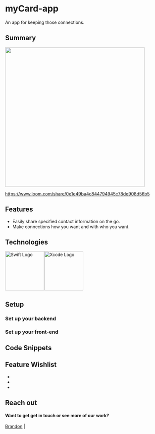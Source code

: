 # myCard-app

An app for keeping those connections.

## Summary

 <img src='https://media.giphy.com/media/FdXbv2hNCHrJJ5nKMK/giphy.gif' height='450'>
 
https://www.loom.com/share/0e1e49ba4c844794945c78de908d56b5


## Features

- Easily share specified contact information on the go. 
- Make connections how you want and with who you want. 

## Technologies

<img src="https://ih0.redbubble.net/image.415946483.7473/flat,1000x1000,075,f.u1.jpg" alt="Swift Logo" height="126"><img src="https://upload.wikimedia.org/wikipedia/en/0/0c/Xcode_icon.png" alt="Xcode Logo" height="126">&nbsp;&nbsp;&nbsp;&nbsp;&nbsp;


## Setup

### Set up your backend

### Set up your front-end


## Code Snippets

## Feature Wishlist

-
-
-

## Reach out

#### Want to get get in touch or see more of our work?

[Brandon](https://github.com/brandonefields) |
